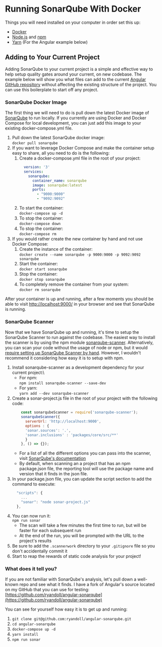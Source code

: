 
# Running SonarQube With Docker
Things you will need installed on your computer in order set this up:
- [Docker](https://www.docker.com/)
- [Node.js](https://nodejs.org/en/) and [npm](https://www.npmjs.com/get-npm)
- [Yarn](https://yarnpkg.com/en/) (For the Angular example below)

## Adding to Your Current Project
Adding SonarQube to your current project is a simple and effective way to help setup quality gates around your current, on new codebase. The example below will show you what files can add to the current [Angular GitHub repository](https://github.com/angular/angular) without affecting the existing structure of the project. You can use this boilerplate to start off any project.

### SonarQube Docker Image
The first thing we will need to do is pull down the latest Docker image of [SonarQube](https://www.sonarqube.org/) to run locally. If you currently are using Docker and Docker Compose for local development, you can just add this image to your existing docker-compose.yml file.

1. Pull down the latest SonarQube docker image:\
`docker pull sonarqube`
2. If you want to leverage Docker Compose and make the container setup easy to share, all you need to do is the following: 
    1. Create a docker-compose.yml file in the root of your project:
        ```yml
          version: '3'
          services:
            sonarqube:
              container_name: sonarqube
              image: sonarqube:latest
              ports:
                - "9000:9000"
                - "9092:9092"
        ```
    2. To start the container:\
    `docker-compose up -d`
    3. To stop the container:\
    `docker-compose down`
    4. To stop the container:\
    `docker-compose rm`
3. If you would rather create the new container by hand and not use Docker Compose:
    1. Create the instance of the container:\
      `docker create --name sonarqube -p 9000:9000 -p 9092:9092 sonarqube`
    2. Start the container:\
      `docker start sonarqube`
    3. Stop the container:\
      `docker stop sonarqube`
    4. To completely remove the container from your system:\
      `docker rm sonarqube`

After your container is up and running, after a few moments you should be able to visit [http://localhost:9000/](http://localhost:9000/) in your browser and see that SonarQube is running.

### SonarQube Scanner
Now that we have SonarQube up and running, it's time to setup the SonarQube Scanner to run against the codebase. The easiest way to install the scanner is by using the npm module [sonarqube-scanner](https://github.com/bellingard/sonar-scanner-npm). Alternatively, you can scan your code without the usage of node or npm, but it would [require setting up SonarQube Scanner by hand](https://docs.sonarqube.org/display/SCAN/Analyzing+with+SonarQube+Scanner). However, I wouldn't recommend it considering how easy it is to setup with npm.

1. Install sonarqube-scanner as a development dependency for your current project:\
    - For npm:\
        `npm install sonarqube-scanner --save-dev`
    - For yarn:\
        `yarn add --dev sonarqube-scanner`
2. Create a sonar-project.js file in the root of your project with the following code:
    ```javascript
        const sonarqubeScanner = require('sonarqube-scanner');
        sonarqubeScanner({
          serverUrl: 'http://localhost:9000',
          options : {
          'sonar.sources': '.',
          'sonar.inclusions' : 'packages/core/src/**'
          }
        }, () => {});
    ```
    - For a list of all the different options you can pass into the scanner, visit [SonarQube's documentation](https://docs.sonarqube.org/display/SONAR/Analysis+Parameters)
    - By default, when scanning an a project that has an npm package.json file, the reporting tool will use the package name and version that it finds in the json file.
3. In your package.json file, you can update the script section to add the command to execute:
    ```javascript
      "scripts": {
        ...
        "sonar": "node sonar-project.js"
      },
    ```
4. You can now run it:\
    `npm run sonar`
    - The scan will take a few minutes the first time to run, but will be faster for each subsequent run
    - At the end of the run, you will be prompted with the URL to the project's results
5. Be sure to add the `.scannerwork` directory to your `.gitignore` file so you don't accidentally commit it
6. Start to reap the rewards of static code analysis for your project!

### What does it tell you?
If you are not familiar with SonarQube's analysis, let's pull down a well-known repo and see what it finds. I have a fork of Angular's source located on my GitHub that you can use for testing:\
[https://github.com/ryandoll/angular-sonarqube](https://github.com/ryandoll/angular-sonarqube)

You can see for yourself how easy it is to get up and running:

1. `git clone git@github.com:ryandoll/angular-sonarqube.git`
2. `cd angular-sonarqube`
3. `docker-compose up -d`
4. `yarn install`
5. `npm run sonar`








